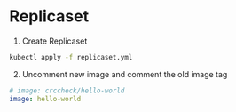# Replicaset

1. Create Replicaset

```sh
kubectl apply -f replicaset.yml
```

2. Uncomment new image and comment the old image tag

```yml
# image: crccheck/hello-world
image: hello-world
```
